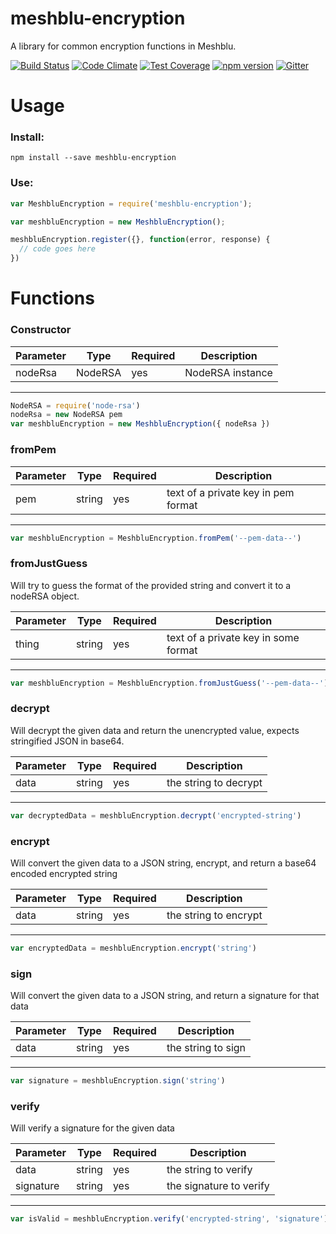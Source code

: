 # meshblu-encryption
A library for common encryption functions in Meshblu.

[![Build Status](https://travis-ci.org/octoblu/meshblu-encryption.svg?branch=master)](https://travis-ci.org/octoblu/meshblu-encryption)
[![Code Climate](https://codeclimate.com/github/octoblu/meshblu-encryption/badges/gpa.svg)](https://codeclimate.com/github/octoblu/meshblu-encryption)
[![Test Coverage](https://codeclimate.com/github/octoblu/meshblu-encryption/badges/coverage.svg)](https://codeclimate.com/github/octoblu/meshblu-encryption)
[![npm version](https://badge.fury.io/js/meshblu-encryption.svg)](http://badge.fury.io/js/meshblu-encryption)
[![Gitter](https://badges.gitter.im/octoblu/help.svg)](https://gitter.im/octoblu/help)

# Usage
### Install:
```shell
npm install --save meshblu-encryption
```

### Use:
```javascript
var MeshbluEncryption = require('meshblu-encryption');

var meshbluEncryption = new MeshbluEncryption();

meshbluEncryption.register({}, function(error, response) {
  // code goes here
})
```

# Functions
### Constructor
| Parameter | Type    | Required | Description                          |
| ----------| --------| ---------| -------------------------------------|
| nodeRsa   | NodeRSA | yes      | NodeRSA instance |
------------------------------------------
```javascript
NodeRSA = require('node-rsa')
nodeRsa = new NodeRSA pem
var meshbluEncryption = new MeshbluEncryption({ nodeRsa })
```

### fromPem
| Parameter | Type    | Required | Description                          |
| ----------| --------| ---------| -------------------------------------|
| pem       | string  | yes      | text of a private key in pem format  |
------------------------------------------
```javascript
var meshbluEncryption = MeshbluEncryption.fromPem('--pem-data--')
```

### fromJustGuess
Will try to guess the format of the provided string and convert it to a nodeRSA object.

| Parameter | Type    | Required | Description                          |
| ----------| --------| ---------| -------------------------------------|
| thing     | string  | yes      | text of a private key in some format  |
------------------------------------------
```javascript
var meshbluEncryption = MeshbluEncryption.fromJustGuess('--pem-data--')
```

### decrypt
Will decrypt the given data and return the unencrypted value, expects stringified JSON in base64.

| Parameter | Type   | Required| Description                          |
| ----------| -------| --------| -------------------------------------|
| data      |string  | yes     | the string to decrypt |
------------------------------------------
```javascript
var decryptedData = meshbluEncryption.decrypt('encrypted-string')
```

### encrypt
Will convert the given data to a JSON string, encrypt, and return a base64 encoded encrypted string

| Parameter | Type   | Required| Description                          |
| ----------| -------| --------| -------------------------------------|
| data      |string  | yes     | the string to encrypt |
------------------------------------------
```javascript
var encryptedData = meshbluEncryption.encrypt('string')
```

### sign
Will convert the given data to a JSON string, and return a signature for that data

| Parameter | Type   | Required| Description                          |
| ----------| -------| --------| -------------------------------------|
| data      |string  | yes     | the string to sign |
------------------------------------------
```javascript
var signature = meshbluEncryption.sign('string')
```

### verify
Will verify a signature for the given data

| Parameter | Type   | Required| Description                          |
| ----------| -------| --------| -------------------------------------|
| data      |string  | yes     | the string to verify |
| signature |string  | yes     | the signature to verify |
------------------------------------------
```javascript
var isValid = meshbluEncryption.verify('encrypted-string', 'signature')
```
